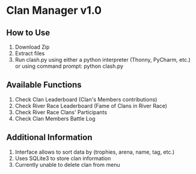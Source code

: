 # Clan Manager v1.0

## How to Use
1. Download Zip
2. Extract files
3. Run clash.py using either a python interpreter (Thonny, PyCharm, etc.) or using command prompt: python clash.py

## Available Functions
1. Check Clan Leaderboard (Clan's Members contributions)
2. Check River Race Leaderboard (Fame of Clans in River Race)
3. Check River Race Clans' Participants
4. Check Clan Members Battle Log

## Additional Information
1. Interface allows to sort data by (trophies, arena, name, tag, etc.)
2. Uses SQLite3 to store clan information
3. Currently unable to delete clan from menu
